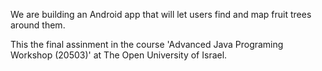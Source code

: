 We are building an Android app that will let users find and map fruit trees around them.

This the final assinment in the course 'Advanced Java Programing Workshop (20503)' at The Open University of Israel.
